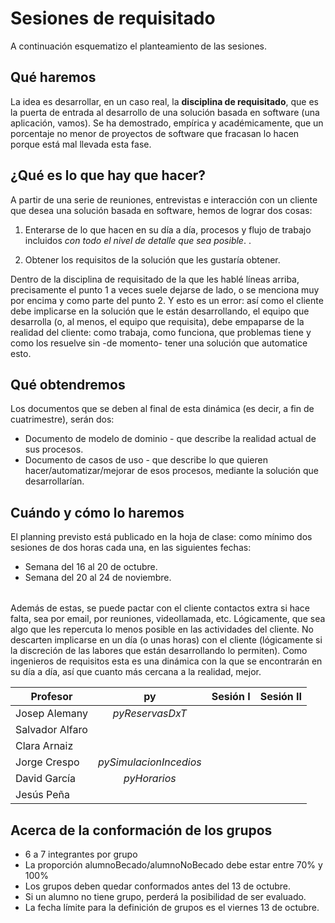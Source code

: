 # Sesiones de requisitado

A continuación esquematizo el planteamiento de las sesiones.

## Qué haremos

La idea es desarrollar, en un caso real, la **disciplina de requisitado**, que es la puerta de entrada al desarrollo de una solución basada en software (una aplicación, vamos). Se ha demostrado, empírica y académicamente, que un porcentaje no menor de proyectos de software que fracasan lo hacen porque está mal llevada esta fase.  

## ¿Qué es lo que hay que hacer? 

A partir de una serie de reuniones, entrevistas e interacción con un cliente que desea una solución basada en software, hemos de lograr dos cosas:

1. Enterarse de lo que hacen en su día a día, procesos y flujo de trabajo incluidos *con todo el nivel de detalle que sea posible*. . 

1. Obtener los requisitos de la solución que les gustaría obtener.

Dentro de la disciplina de requisitado de la que les hablé líneas arriba, precisamente el punto 1 a veces suele dejarse de lado, o se menciona muy por encima y como parte del punto 2. Y esto es un error: así como el cliente debe implicarse en la solución que le están desarrollando, el equipo que desarrolla (o, al menos, el equipo que requisita), debe empaparse de la realidad del cliente: como trabaja, como funciona, que problemas tiene y como los resuelve sin -de momento- tener una solución que automatice esto.

## Qué obtendremos

Los documentos que se deben al final de esta dinámica (es decir, a fin de cuatrimestre), serán dos:

- Documento de modelo de dominio - que describe la realidad actual de sus procesos.
- Documento de casos de uso - que describe lo que quieren hacer/automatizar/mejorar de esos procesos, mediante la solución que desarrollarían.

## Cuándo y cómo lo haremos

El planning previsto está publicado en la hoja de clase: como mínimo dos sesiones de dos horas cada una, en las siguientes fechas:

- Semana del 16 al 20 de octubre.
- Semana del 20 al 24 de noviembre. 

||
|-|
Además de estas, se puede pactar con el cliente contactos extra si hace falta, sea por email, por reuniones, videollamada, etc.
Lógicamente, que sea algo que les repercuta lo menos posible en las actividades del cliente.
No descarten implicarse en un día (o unas horas) con el cliente (lógicamente si la discreción de las labores que están desarrollando lo permiten). 
Como ingenieros de requisitos esta es una dinámica con la que se encontrarán en su día a día, así que cuanto más cercana a la realidad, mejor.

<div align=center>

|Profesor|py|Sesión I|Sesión II
|-|:-:|-|-|
|Josep Alemany|*pyReservasDxT*
|Salvador Alfaro|
|Clara Arnaiz|
|Jorge Crespo|*pySimulacionIncedios*
|David García|*pyHorarios*
|Jesús Peña|

</div>

## Acerca de la conformación de los grupos

- 6 a 7 integrantes por grupo
- La proporción alumnoBecado/alumnoNoBecado debe estar entre 70% y 100%
- Los grupos deben quedar conformados antes del 13 de octubre.
- Si un alumno no tiene grupo, perderá la posibilidad de ser evaluado.
- La fecha límite para la definición de grupos es el viernes 13 de octubre.
